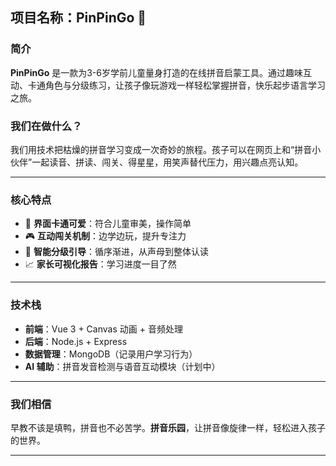 ## 项目名称：**PinPinGo** 🎵

### 简介

**PinPinGo** 是一款为3-6岁学前儿童量身打造的在线拼音启蒙工具。通过趣味互动、卡通角色与分级练习，让孩子像玩游戏一样轻松掌握拼音，快乐起步语言学习之旅。

### 我们在做什么？

我们用技术把枯燥的拼音学习变成一次奇妙的旅程。孩子可以在网页上和“拼音小伙伴”一起读音、拼读、闯关、得星星，用笑声替代压力，用兴趣点亮认知。

---

### 核心特点

* 🎨 **界面卡通可爱**：符合儿童审美，操作简单
* 🎮 **互动闯关机制**：边学边玩，提升专注力
* 🧠 **智能分级引导**：循序渐进，从声母到整体认读
* 📈 **家长可视化报告**：学习进度一目了然

---

### 技术栈

* **前端**：Vue 3 + Canvas 动画 + 音频处理
* **后端**：Node.js + Express
* **数据管理**：MongoDB（记录用户学习行为）
* **AI 辅助**：拼音发音检测与语音互动模块（计划中）

---

### 我们相信

早教不该是填鸭，拼音也不必苦学。**拼音乐园**，让拼音像旋律一样，轻松进入孩子的世界。

---
